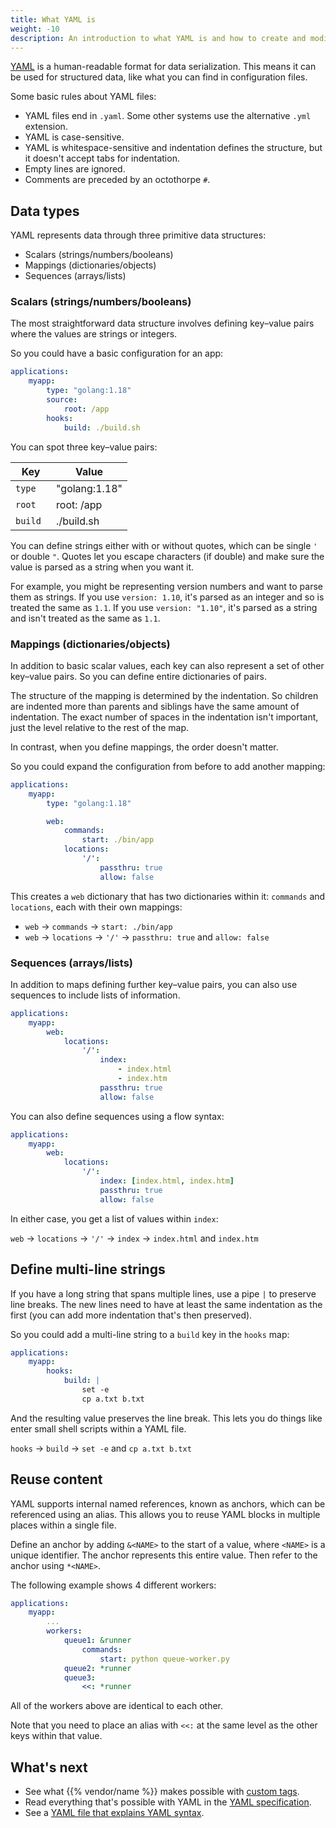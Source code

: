 ```yaml
---
title: What YAML is
weight: -10
description: An introduction to what YAML is and how to create and modify YAML files.
---
```


[YAML](https://en.wikipedia.org/wiki/YAML) is a human-readable format for data serialization.
This means it can be used for structured data, like what you can find in configuration files.

Some basic rules about YAML files:

- YAML files end in `.yaml`.
  Some other systems use the alternative `.yml` extension.
- YAML is case-sensitive.
- YAML is whitespace-sensitive and indentation defines the structure,
  but it doesn't accept tabs for indentation.
- Empty lines are ignored.
- Comments are preceded by an octothorpe `#`.

## Data types

YAML represents data through three primitive data structures:

- Scalars (strings/numbers/booleans)
- Mappings (dictionaries/objects)
- Sequences (arrays/lists)

### Scalars (strings/numbers/booleans)

The most straightforward data structure involves defining key–value pairs where the values are strings or integers.

So you could have a basic configuration for an app:

```yaml
applications:
    myapp:
        type: "golang:1.18"
        source:
            root: /app
        hooks:
            build: ./build.sh
```

You can spot three key–value pairs:

| Key                 | Value               |
| ------------------- |-------------------- |
| `type`              | "golang:1.18"       |
| `root`              | root: /app          |
| `build `            | ./build.sh          |

You can define strings either with or without quotes, which can be single `'` or double `"`.
Quotes let you escape characters (if double) and make sure the value is parsed as a string when you want it.

For example, you might be representing version numbers and want to parse them as strings.
If you use `version: 1.10`, it's parsed as an integer and so is treated the same as `1.1`.
If you use `version: "1.10"`, it's parsed as a string and isn't treated as the same as `1.1`.

### Mappings (dictionaries/objects)

In addition to basic scalar values, each key can also represent a set of other key–value pairs.
So you can define entire dictionaries of pairs.

The structure of the mapping is determined by the indentation.
So children are indented more than parents and siblings have the same amount of indentation.
The exact number of spaces in the indentation isn't important, just the level relative to the rest of the map.

In contrast, when you define mappings, the order doesn't matter.

So you could expand the configuration from before to add another mapping:

```yaml {configFile="app"}
applications:
    myapp:
        type: "golang:1.18"

        web:
            commands:
                start: ./bin/app
            locations:
                '/':
                    passthru: true
                    allow: false
```

This creates a `web` dictionary that has two dictionaries within it: `commands` and `locations`,
each with their own mappings:

- `web` → `commands` → `start: ./bin/app`
- `web` → `locations` → `'/'` → `passthru: true` and `allow: false`

### Sequences (arrays/lists)

In addition to maps defining further key–value pairs, you can also use sequences to include lists of information.

```yaml {configFile="app"}
applications:
    myapp:
        web:
            locations:
                '/':
                    index:
                        - index.html
                        - index.htm
                    passthru: true
                    allow: false
```

You can also define sequences using a flow syntax:

```yaml {configFile="app"}
applications:
    myapp:
        web:
            locations:
                '/':
                    index: [index.html, index.htm]
                    passthru: true
                    allow: false
```

In either case, you get a list of values within `index`:

`web` → `locations` → `'/'` → `index` → `index.html` and `index.htm`

## Define multi-line strings

If you have a long string that spans multiple lines, use a pipe `|` to preserve line breaks.
The new lines need to have at least the same indentation as the first
(you can add more indentation that's then preserved).

So you could add a multi-line string to a `build` key in the `hooks` map:

```yaml {configFile="app"}
applications:
    myapp:
        hooks:
            build: |
                set -e
                cp a.txt b.txt
```

And the resulting value preserves the line break.
This lets you do things like enter small shell scripts within a YAML file.

`hooks` → `build` → `set -e` and `cp a.txt b.txt`

## Reuse content

YAML supports internal named references, known as anchors, which can be referenced using an alias.
This allows you to reuse YAML blocks in multiple places within a single file.

Define an anchor by adding `&<NAME>` to the start of a value, where `<NAME>` is a unique identifier.
The anchor represents this entire value.
Then refer to the anchor using `*<NAME>`.

The following example shows 4 different workers:

```yaml {configFile="app"}
applications:
    myapp:
        ...
        workers:
            queue1: &runner
                commands:
                    start: python queue-worker.py
            queue2: *runner
            queue3: 
                <<: *runner
```

All of the workers above are identical to each other.

Note that you need to place an alias with `<<:` at the same level as the other keys within that value.

## What's next

- See what {{% vendor/name %}} makes possible with [custom tags](./platform-yaml-tags.md).
- Read everything that's possible with YAML in the [YAML specification](https://yaml.org/spec/1.2.2/).
- See a [YAML file that explains YAML syntax](https://learnxinyminutes.com/docs/yaml/).
